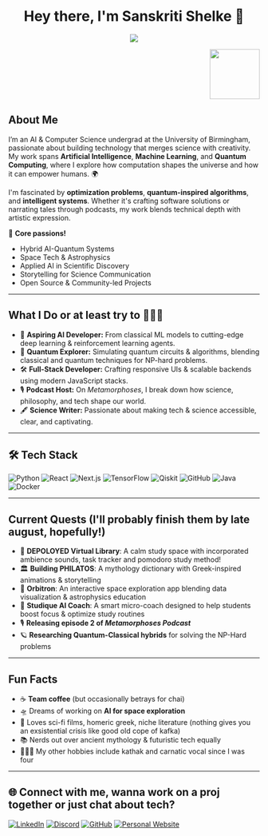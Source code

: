 

<h1 align="center">Hey there, I'm Sanskriti Shelke 🚀</h1>
<p align="center">
  <img src="https://readme-typing-svg.herokuapp.com/?lines=Aspiring%20AI%20Engineer%20%7C%20Quantum%20Explorer%20%7C%20;Open%20Source%20Contributor%20%7C%20Author%20%7C%20Astrophile&width=600&color=58A6FF&vCenter=true&size=20" />
</p>
 <td>
      <p align="right">
      <img src="https://github.com/user-attachments/assets/425e8bf1-ca73-440f-840e-708169df7d77" width="100" />
</td>



## About Me

I’m an AI & Computer Science undergrad at the University of Birmingham, passionate about building technology that merges science with creativity. My work spans **Artificial Intelligence**, **Machine Learning**, and **Quantum Computing**, where I explore how computation shapes the universe and how it can empower humans. 🌍

I'm fascinated by **optimization problems**, **quantum-inspired algorithms**, and **intelligent systems**. Whether it's crafting software solutions or narrating tales through podcasts, my work blends technical depth with artistic expression.

🧠 **Core passions!**  
- Hybrid AI-Quantum Systems  
- Space Tech & Astrophysics  
- Applied AI in Scientific Discovery  
- Storytelling for Science Communication  
- Open Source & Community-led Projects

---

##  What I Do or at least try to 👩🏼‍🚀

- 🦾 **Aspiring AI Developer:** From classical ML models to cutting-edge deep learning & reinforcement learning agents.
- 🥼 **Quantum Explorer:** Simulating quantum circuits & algorithms, blending classical and quantum techniques for NP-hard problems.
- 🛠️ **Full-Stack Developer:** Crafting responsive UIs & scalable backends using modern JavaScript stacks.
- 🎙️ **Podcast Host:** On _Metamorphoses_, I break down how science, philosophy, and tech shape our world.
- 🖋️ **Science Writer:** Passionate about making tech & science accessible, clear, and captivating.

---

## 🛠️ Tech Stack

![Python](https://img.shields.io/badge/-Python-3776AB?style=for-the-badge&logo=python&logoColor=white)
![React](https://img.shields.io/badge/-React-61DAFB?style=for-the-badge&logo=react&logoColor=white)
![Next.js](https://img.shields.io/badge/-Next.js-000000?style=for-the-badge&logo=next.js)
![TensorFlow](https://img.shields.io/badge/-TensorFlow-FF6F00?style=for-the-badge&logo=tensorflow&logoColor=white)
![Qiskit](https://img.shields.io/badge/-Qiskit-6929C4?style=for-the-badge&logo=IBM&logoColor=white)
![GitHub](https://img.shields.io/badge/-GitHub-181717?style=for-the-badge&logo=github)
![Java](https://img.shields.io/badge/-Java-007396?style=for-the-badge&logo=java&logoColor=white)
![Docker](https://img.shields.io/badge/-Docker-2496ED?style=for-the-badge&logo=docker&logoColor=white)

---

## Current Quests (I'll probably finish them by late august, hopefully!)

- 📖 **DEPOLOYED Virtual Library**: A calm study space with incorporated ambience sounds, task tracker and pomodoro study method! 
- 🏛️ **Building PHILATOS**: A mythology dictionary with Greek-inspired animations & storytelling
- 🌌 **Orbitron**: An interactive space exploration app blending data visualization & astrophysics education
- 🧠 **Studique AI Coach**: A smart micro-coach designed to help students boost focus & optimize study routines
- 🎙️ **Releasing episode 2 of _Metamorphoses Podcast_**  
- 🪐 **Researching Quantum-Classical hybrids** for solving the NP-Hard problems

---

## Fun Facts

- ☕️ **Team coffee** (but occasionally betrays for chai)
- 🛸 Dreams of working on **AI for space exploration**
- 🎥 Loves sci-fi films, homeric greek, niche literature (nothing gives you an exsistential crisis like good old cope of kafka)
- 📚 Nerds out over ancient mythology & futuristic tech equally
- 💁🏻‍♀️ My other hobbies include kathak and carnatic vocal since I was four

---

## 🌐 Connect with me, wanna work on a proj together or just chat about tech? 

[![LinkedIn](https://img.shields.io/badge/-LinkedIn-0A66C2?style=for-the-badge&logo=linkedin&logoColor=white)](https://www.linkedin.com/in/sanskritishelke/)
[![Discord](https://img.shields.io/badge/-Discord-5865F2?style=for-the-badge&logo=discord&logoColor=white)](https://discordapp.com/users/san5kriti)
[![GitHub](https://img.shields.io/badge/-GitHub-181717?style=for-the-badge&logo=github&logoColor=white)](https://github.com/san5kriti)
[![Personal Website](https://img.shields.io/badge/-Portfolio-6E40C9?style=for-the-badge&logo=planet&logoColor=white)](https://sanskritishelke.com/)


